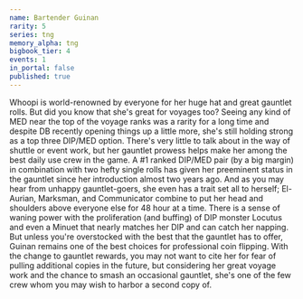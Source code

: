 ```yaml
---
name: Bartender Guinan
rarity: 5
series: tng
memory_alpha: tng
bigbook_tier: 4
events: 1
in_portal: false
published: true
---
```


Whoopi is world-renowned by everyone for her huge hat and great gauntlet rolls. But did you know that she's great for voyages too? Seeing any kind of MED near the top of the voyage ranks was a rarity for a long time and despite DB recently opening things up a little more, she's still holding strong as a top three DIP/MED option. There's very little to talk about in the way of shuttle or event work, but her gauntlet prowess helps make her among the best daily use crew in the game. A #1 ranked DIP/MED pair (by a big margin) in combination with two hefty single rolls has given her preeminent status in the gauntlet since her introduction almost two years ago. And as you may hear from unhappy gauntlet-goers, she even has a trait set all to herself; El-Aurian, Marksman, and Communicator combine to put her head and shoulders above everyone else for 48 hour at a time. There is a sense of waning power with the proliferation (and buffing) of DIP monster Locutus and even a Minuet that nearly matches her DIP and can catch her napping. But unless you're overstocked with the best that the gauntlet has to offer, Guinan remains one of the best choices for professional coin flipping. With the change to gauntlet rewards, you may not want to cite her for fear of pulling additional copies in the future, but considering her great voyage work and the chance to smash an occasional gauntlet, she's one of the few crew whom you may wish to harbor a second copy of.

